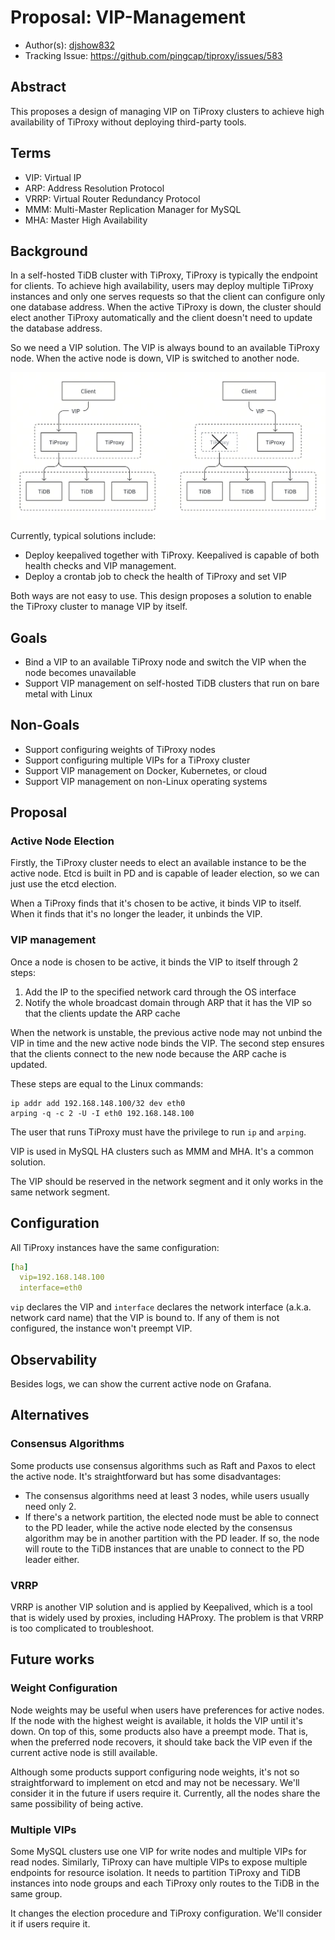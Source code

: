 # Proposal: VIP-Management

- Author(s): [djshow832](https://github.com/djshow832)
- Tracking Issue: https://github.com/pingcap/tiproxy/issues/583

## Abstract

This proposes a design of managing VIP on TiProxy clusters to achieve high availability of TiProxy without deploying third-party tools.

## Terms

- VIP: Virtual IP
- ARP: Address Resolution Protocol
- VRRP: Virtual Router Redundancy Protocol
- MMM: Multi-Master Replication Manager for MySQL
- MHA: Master High Availability

## Background

In a self-hosted TiDB cluster with TiProxy, TiProxy is typically the endpoint for clients. To achieve high availability, users may deploy multiple TiProxy instances and only one serves requests so that the client can configure only one database address. When the active TiProxy is down, the cluster should elect another TiProxy automatically and the client doesn't need to update the database address.

So we need a VIP solution. The VIP is always bound to an available TiProxy node. When the active node is down, VIP is switched to another node.

<img src="./imgs/vip-arch.png" alt="vip architecture" width="600">

Currently, typical solutions include:

- Deploy keepalived together with TiProxy. Keepalived is capable of both health checks and VIP management.
- Deploy a crontab job to check the health of TiProxy and set VIP

Both ways are not easy to use. This design proposes a solution to enable the TiProxy cluster to manage VIP by itself.

## Goals

- Bind a VIP to an available TiProxy node and switch the VIP when the node becomes unavailable
- Support VIP management on self-hosted TiDB clusters that run on bare metal with Linux

## Non-Goals

- Support configuring weights of TiProxy nodes
- Support configuring multiple VIPs for a TiProxy cluster
- Support VIP management on Docker, Kubernetes, or cloud
- Support VIP management on non-Linux operating systems

## Proposal

### Active Node Election

Firstly, the TiProxy cluster needs to elect an available instance to be the active node. Etcd is built in PD and is capable of leader election, so we can just use the etcd election.

When a TiProxy finds that it's chosen to be active, it binds VIP to itself. When it finds that it's no longer the leader, it unbinds the VIP.

### VIP management

Once a node is chosen to be active, it binds the VIP to itself through 2 steps:

1. Add the IP to the specified network card through the OS interface
2. Notify the whole broadcast domain through ARP that it has the VIP so that the clients update the ARP cache

When the network is unstable, the previous active node may not unbind the VIP in time and the new active node binds the VIP. The second step ensures that the clients connect to the new node because the ARP cache is updated.

These steps are equal to the Linux commands:

```shell
ip addr add 192.168.148.100/32 dev eth0
arping -q -c 2 -U -I eth0 192.168.148.100
```

The user that runs TiProxy must have the privilege to run `ip` and `arping`.

VIP is used in MySQL HA clusters such as MMM and MHA. It's a common solution.

The VIP should be reserved in the network segment and it only works in the same network segment.

## Configuration

All TiProxy instances have the same configuration:

```yaml
[ha]
  vip=192.168.148.100
  interface=eth0
```

`vip` declares the VIP and `interface` declares the network interface (a.k.a. network card name) that the VIP is bound to. If any of them is not configured, the instance won't preempt VIP.

## Observability

Besides logs, we can show the current active node on Grafana.

## Alternatives

### Consensus Algorithms

Some products use consensus algorithms such as Raft and Paxos to elect the active node. It's straightforward but has some disadvantages:

- The consensus algorithms need at least 3 nodes, while users usually need only 2.
- If there's a network partition, the elected node must be able to connect to the PD leader, while the active node elected by the consensus algorithm may be in another partition with the PD leader. If so, the node will route to the TiDB instances that are unable to connect to the PD leader either.

### VRRP

VRRP is another VIP solution and is applied by Keepalived, which is a tool that is widely used by proxies, including HAProxy.
The problem is that VRRP is too complicated to troubleshoot.

## Future works

### Weight Configuration

Node weights may be useful when users have preferences for active nodes. If the node with the highest weight is available, it holds the VIP until it's down. On top of this, some products also have a preempt mode. That is, when the preferred node recovers, it should take back the VIP even if the current active node is still available.

Although some products support configuring node weights, it's not so straightforward to implement on etcd and may not be necessary. We'll consider it in the future if users require it. Currently, all the nodes share the same possibility of being active.

### Multiple VIPs

Some MySQL clusters use one VIP for write nodes and multiple VIPs for read nodes. Similarly, TiProxy can have multiple VIPs to expose multiple endpoints for resource isolation. It needs to partition TiProxy and TiDB instances into node groups and each TiProxy only routes to the TiDB in the same group.

It changes the election procedure and TiProxy configuration. We'll consider it if users require it.
